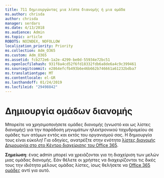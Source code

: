 ```yaml
---
title: 711 δημιουργώντας μια λίστα διανομής ή μια ομάδα
ms.author: chrisda
author: chrisda
manager: serdars
ms.date: 4/13/2018
ms.audience: Admin
ms.topic: article
ROBOTS: NOINDEX, NOFOLLOW
localization_priority: Priority
ms.collection: Adm_O365
ms.custom: Adm_O365
ms.assetid: fcb272e6-1a2e-4299-be0d-55934e72bc51
ms.openlocfilehash: 931f8a4cd52f6fd18332fdb6a8de6a4c9c399461
ms.sourcegitcommit: e2864efcfb493b6e46b662b746661a61232bdba7
ms.translationtype: MT
ms.contentlocale: el-GR
ms.lasthandoff: 01/24/2019
ms.locfileid: "29498842"
---
```

# <a name="create-distribution-groups"></a>Δημιουργία ομάδων διανομής

Μπορείτε να χρησιμοποιήσετε ομάδες διανομής (γνωστό και ως λίστες διανομής) για την παράδοση μηνυμάτων ηλεκτρονικού ταχυδρομείου σε ομάδες των ατόμων εντός και εκτός του οργανισμού σας. Η δημιουργία τους είναι εύκολη! Για οδηγίες, ανατρέξτε στην ενότητα [λίστες διανομής Δημιουργία στο στο Κέντρο διαχείρισης του Office 365](https://support.office.com/article/b1ffe755-59e5-4369-826d-825f145a8400).
  
 **Σημείωση**: ένας admin μπορεί να χρειάζονται για τη διαχείριση των μελών μιας ομάδας διανομής. Εάν θέλετε οι χρήστες να διαχειρίζονται τις δικές τους την ιδιότητα μέλους ομάδας λίστες, ίσως θελήσετε να [Office 365 ομάδες](https://support.office.com/article/b565caa1-5c40-40ef-9915-60fdb2d97fa2) αντί για αυτό. 
  

